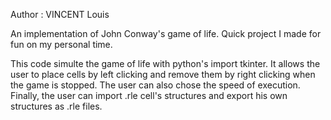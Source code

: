 Author : VINCENT Louis

An implementation of John Conway's game of life. Quick project I made for fun on my personal time.

This code simulte the game of life with python's import tkinter.
It allows the user to place cells by left clicking and remove them by right clicking when the game is stopped.
The user can also chose the speed of execution.
Finally, the user can import .rle cell's structures and export his own structures as .rle files. 

